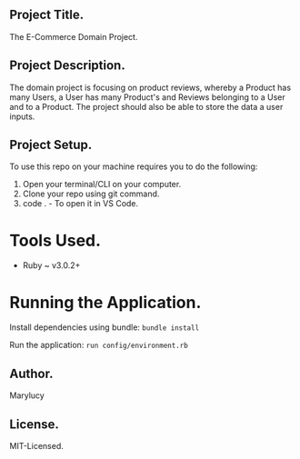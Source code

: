 ## Project Title.
The E-Commerce Domain Project.

## Project Description.
The domain project is focusing on product reviews, whereby a Product has many Users, a User has many Product's and Reviews belonging to a User and to a Product. The project should also be able to store the data a user inputs.

## Project Setup.
To use this repo on your machine requires you to do the following:

  1. Open your terminal/CLI on your computer.
  2. Clone your repo using git command.
  3. code . - To open it in VS Code.

# Tools Used.
  * Ruby ~ v3.0.2+

# Running the Application.
Install dependencies using bundle:
   `bundle install`

Run the application:
`run config/environment.rb`

## Author.
Marylucy


## License.
MIT-Licensed.